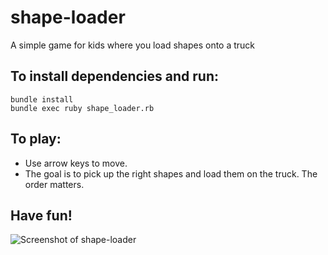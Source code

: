 # shape-loader
A simple game for kids where you load shapes onto a truck

## To install dependencies and run:

    bundle install
    bundle exec ruby shape_loader.rb
    

## To play: 

- Use arrow keys to move.
- The goal is to pick up the right shapes and load them on the truck. The order matters.

## Have fun!

![Screenshot of shape-loader](https://raw.githubusercontent.com/jvranish/shape-loader/master/gfx/screenshot.png)

